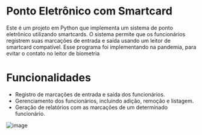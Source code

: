 # Ponto Eletrônico com Smartcard
Este é um projeto em Python que implementa um sistema de ponto eletrônico utilizando smartcards. O sistema permite que os funcionários registrem suas marcações de entrada e saída usando um leitor de smartcard compatível.
Esse programa foi implementando na pandemia, para evitar o contato no leitor de biometria 
# Funcionalidades
- Registro de marcações de entrada e saída dos funcionários.
- Gerenciamento dos funcionários, incluindo adição, remoção e listagem.
- Geração de relatórios com as marcações de um determinado funcionário.

![image](https://github.com/araujocassio/PontoEletronico/assets/98669544/841a5ca7-ce64-4355-b942-c1888ac4b8f5)
